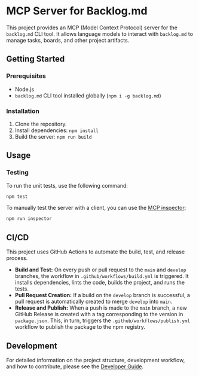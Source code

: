 # MCP Server for Backlog.md

This project provides an MCP (Model Context Protocol) server for the `backlog.md` CLI tool. It allows language models to interact with `backlog.md` to manage tasks, boards, and other project artifacts.

## Getting Started

### Prerequisites

- Node.js
- `backlog.md` CLI tool installed globally (`npm i -g backlog.md`)

### Installation

1. Clone the repository.
2. Install dependencies: `npm install`
3. Build the server: `npm run build`

## Usage

### Testing

To run the unit tests, use the following command:

```bash
npm test
```

To manually test the server with a client, you can use the [MCP inspector](https://github.com/modelcontextprotocol/inspector):

```bash
npm run inspector
```

## CI/CD

This project uses GitHub Actions to automate the build, test, and release process.

-   **Build and Test:** On every push or pull request to the `main` and `develop` branches, the workflow in `.github/workflows/build.yml` is triggered. It installs dependencies, lints the code, builds the project, and runs the tests.
-   **Pull Request Creation:** If a build on the `develop` branch is successful, a pull request is automatically created to merge `develop` into `main`.
-   **Release and Publish:** When a push is made to the `main` branch, a new GitHub Release is created with a tag corresponding to the version in `package.json`. This, in turn, triggers the `.github/workflows/publish.yml` workflow to publish the package to the npm registry.

## Development

For detailed information on the project structure, development workflow, and how to contribute, please see the [Developer Guide](DEVELOPER_GUIDE.md).
